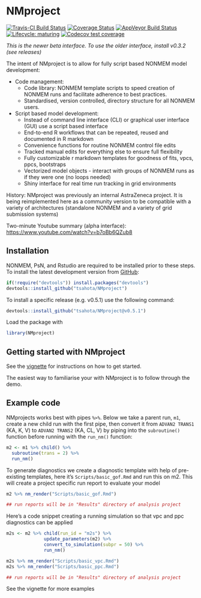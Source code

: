 
<!-- README.md is generated from README.Rmd. Please edit that file -->

# NMproject

<!-- badges: start -->

[![Travis-CI Build
Status](https://travis-ci.org/tsahota/NMproject.svg?branch=master)](https://travis-ci.org/tsahota/NMproject)
[![Coverage
Status](https://coveralls.io/repos/github/tsahota/NMproject/badge.svg?branch=master)](https://coveralls.io/github/tsahota/NMproject?branch=master)
[![AppVeyor Build
Status](https://ci.appveyor.com/api/projects/status/github/tsahota/NMproject?branch=master&svg=true)](https://ci.appveyor.com/project/tsahota/NMproject)
[![Lifecycle:
maturing](https://img.shields.io/badge/lifecycle-maturing-blue.svg)](https://lifecycle.r-lib.org/articles/stages.html)
[![Codecov test
coverage](https://codecov.io/gh/tsahota/NMproject/branch/master/graph/badge.svg)](https://codecov.io/gh/tsahota/NMproject?branch=master)
<!-- badges: end -->

*This is the newer beta interface. To use the older interface, install
v0.3.2 (see releases)*

The intent of NMproject is to allow for fully script based NONMEM model
development:

-   Code management:
    -   Code library: NONMEM template scripts to speed creation of
        NONMEM runs and facilitate adherence to best practices.
    -   Standardised, version controlled, directory structure for all
        NONMEM users.
-   Script based model development:
    -   Instead of command line interface (CLI) or graphical user
        interface (GUI) use a script based interface
    -   End-to-end R workflows that can be repeated, reused and
        documented in R markdown
    -   Convenience functions for routine NONMEM control file edits
    -   Tracked manual edits for everything else to ensure full
        flexibility
    -   Fully customizable r markdown templates for goodness of fits,
        vpcs, ppcs, bootstraps
    -   Vectorized model objects - interact with groups of NONMEM runs
        as if they were one (no loops needed)
    -   Shiny interface for real time run tracking in grid environments

History: NMproject was previously an internal AstraZeneca project. It is
being reimplemented here as a community version to be compatible with a
variety of architectures (standalone NONMEM and a variety of grid
submission systems)

Two-minute Youtube summary (alpha interface):
<https://www.youtube.com/watch?v=b7oBb6QZub8>

<!-- old pictures
<img src=https://user-images.githubusercontent.com/18026277/26879195-79b6f4c0-4b90-11e7-8228-01b117e64a12.png width=24.6% /><img src=https://user-images.githubusercontent.com/18026277/26879231-a046cfc0-4b90-11e7-9dbf-666086f32b9d.png width=24.5% /><img src=https://user-images.githubusercontent.com/18026277/26879238-a4a94fc0-4b90-11e7-8e8f-1b12a03f912d.png width=24.5% /><img src=https://user-images.githubusercontent.com/18026277/26879240-a7a53ebe-4b90-11e7-80fa-74bef643db29.png width=24.5% />
-->

## Installation

NONMEM, PsN, and Rstudio are required to be installed prior to these
steps. To install the latest development version from
[GitHub](https://github.com/):

``` r
if(!require("devtools")) install.packages("devtools")
devtools::install_github("tsahota/NMproject")
```

To install a specific release (e.g. v0.5.1) use the following command:

``` r
devtools::install_github("tsahota/NMproject@v0.5.1")
```

Load the package with

``` r
library(NMproject)
```

## Getting started with NMproject

See the
[vignette](https://tsahota.github.io/NMproject/articles/NMproject.html)
for instructions on how to get started.

The easiest way to familiarise your with NMproject is to follow through
the demo.

## Example code

NMprojects works best with pipes `%>%`. Below we take a parent run,
`m1`, create a new child run with the first pipe, then convert it from
`ADVAN2 TRANS1` (KA, K, V) to `ADVAN2 TRANS2` (KA, CL, V) by piping into
the `subroutine()` function before running with the `run_nm()` function:

``` r
m2 <- m1 %>% child() %>%
  subroutine(trans = 2) %>%
  run_nm()
```

To generate diagnostics we create a diagnostic template with help of
pre-existing templates, here it’s `Scripts/basic_gof.Rmd` and run this
on m2. This will create a project specific run report to evaluate your
model

``` r
m2 %>% nm_render("Scripts/basic_gof.Rmd")

## run reports will be in "Results" directory of analysis project
```

Here’s a code snippet creating a running simulation so that vpc and ppc
diagnostics can be applied

``` r
m2s <- m2 %>% child(run_id = "m2s") %>%
              update_parameters(m2) %>%
              convert_to_simulation(subpr = 50) %>%
              run_nm()

m2s %>% nm_render("Scripts/basic_vpc.Rmd")
m2s %>% nm_render("Scripts/basic_ppc.Rmd")

## run reports will be in "Results" directory of analysis project
```

See the vignette for more examples
